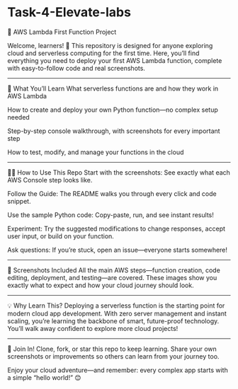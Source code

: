 # Task-4-Elevate-labs

🚀 AWS Lambda First Function Project

Welcome, learners! 👋
This repository is designed for anyone exploring cloud and serverless computing for the first time. Here, you’ll find everything you need to deploy your first AWS Lambda function, complete with easy-to-follow code and real screenshots.

---------------------------------------------------------------------------------------------------------------------------------------------------------------------------------------------------------------------

🌟 What You’ll Learn
What serverless functions are and how they work in AWS Lambda

How to create and deploy your own Python function—no complex setup needed

Step-by-step console walkthrough, with screenshots for every important step

How to test, modify, and manage your functions in the cloud

---------------------------------------------------------------------------------------------------------------------------------------------------------------------------------------------------------------------

👨‍💻 How to Use This Repo
Start with the screenshots: See exactly what each AWS Console step looks like.

Follow the Guide: The README walks you through every click and code snippet.

Use the sample Python code: Copy-paste, run, and see instant results!

Experiment: Try the suggested modifications to change responses, accept user input, or build on your function.

Ask questions: If you’re stuck, open an issue—everyone starts somewhere!

---------------------------------------------------------------------------------------------------------------------------------------------------------------------------------------------------------------------

📸 Screenshots Included
All the main AWS steps—function creation, code editing, deployment, and testing—are covered. These images show you exactly what to expect and how your cloud journey should look.

---------------------------------------------------------------------------------------------------------------------------------------------------------------------------------------------------------------------

💡 Why Learn This?
Deploying a serverless function is the starting point for modern cloud app development. With zero server management and instant scaling, you’re learning the backbone of smart, future-proof technology.
You’ll walk away confident to explore more cloud projects!

---------------------------------------------------------------------------------------------------------------------------------------------------------------------------------------------------------------------

🤝 Join In!
Clone, fork, or star this repo to keep learning. Share your own screenshots or improvements so others can learn from your journey too.

Enjoy your cloud adventure—and remember: every complex app starts with a simple “hello world!” 😊
